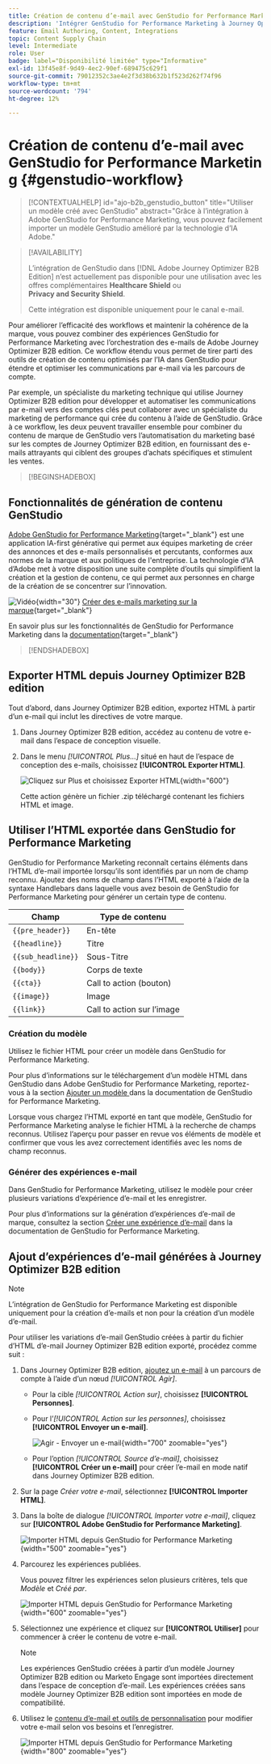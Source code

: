 ```yaml
---
title: Création de contenu d’e-mail avec GenStudio for Performance Marketing
description: 'Intégrer GenStudio for Performance Marketing à Journey Optimizer B2B edition : exportez HTML, créez des expériences de messagerie optimisées par IA et importez du contenu de marque.'
feature: Email Authoring, Content, Integrations
topic: Content Supply Chain
level: Intermediate
role: User
badge: label="Disponibilité limitée" type="Informative"
exl-id: 13f45e8f-9d49-4ec2-90ef-689475c629f1
source-git-commit: 79012352c3ae4e2f3d38b632b1f523d262f74f96
workflow-type: tm+mt
source-wordcount: '794'
ht-degree: 12%

---
```


# Création de contenu d’e-mail avec GenStudio for Performance Marketing {#genstudio-workflow}

>[!CONTEXTUALHELP]
>id="ajo-b2b_genstudio_button"
>title="Utiliser un modèle créé avec GenStudio"
>abstract="Grâce à l’intégration à Adobe GenStudio for Performance Marketing, vous pouvez facilement importer un modèle GenStudio amélioré par la technologie d’IA Adobe."

>[!AVAILABILITY]
>
>L’intégration de GenStudio dans [!DNL Adobe Journey Optimizer B2B Edition] n’est actuellement pas disponible pour une utilisation avec les offres complémentaires **Healthcare Shield** ou **Privacy and Security Shield**.
>
>Cette intégration est disponible uniquement pour le canal e-mail.

Pour améliorer l’efficacité des workflows et maintenir la cohérence de la marque, vous pouvez combiner des expériences GenStudio for Performance Marketing avec l’orchestration des e-mails de Adobe Journey Optimizer B2B edition. Ce workflow étendu vous permet de tirer parti des outils de création de contenu optimisés par l’IA dans GenStudio pour étendre et optimiser les communications par e-mail via les parcours de compte.

Par exemple, un spécialiste du marketing technique qui utilise Journey Optimizer B2B edition pour développer et automatiser les communications par e-mail vers des comptes clés peut collaborer avec un spécialiste du marketing de performance qui crée du contenu à l’aide de GenStudio. Grâce à ce workflow, les deux peuvent travailler ensemble pour combiner du contenu de marque de GenStudio vers l’automatisation du marketing basé sur les comptes de Journey Optimizer B2B edition, en fournissant des e-mails attrayants qui ciblent des groupes d’achats spécifiques et stimulent les ventes.

>[!BEGINSHADEBOX]

## Fonctionnalités de génération de contenu GenStudio

[Adobe GenStudio for Performance Marketing](https://business.adobe.com/fr/products/genstudio-for-performance-marketing.html){target="_blank"} est une application IA-first générative qui permet aux équipes marketing de créer des annonces et des e-mails personnalisés et percutants, conformes aux normes de la marque et aux politiques de l&#39;entreprise. La technologie d’IA d’Adobe met à votre disposition une suite complète d’outils qui simplifient la création et la gestion de contenu, ce qui permet aux personnes en charge de la création de se concentrer sur l’innovation.

![Vidéo](../../assets/do-not-localize/icon-video.svg){width="30"} [Créer des e-mails marketing sur la marque](https://experienceleague.adobe.com/fr/docs/genstudio-for-performance-marketing-learn/tutorials/creating-experiences/creating-on-brand-emails){target="_blank"}

En savoir plus sur les fonctionnalités de GenStudio for Performance Marketing dans la [documentation](https://experienceleague.adobe.com/fr/docs/genstudio-for-performance-marketing/user-guide/home){target="_blank"}

>[!ENDSHADEBOX]

## Exporter HTML depuis Journey Optimizer B2B edition

Tout d’abord, dans Journey Optimizer B2B edition, exportez HTML à partir d’un e-mail qui inclut les directives de votre marque.

1. Dans Journey Optimizer B2B edition, accédez au contenu de votre e-mail dans l’espace de conception visuelle.

1. Dans le menu _[!UICONTROL Plus...]_ situé en haut de l’espace de conception des e-mails, choisissez **[!UICONTROL Exporter HTML]**.

   ![Cliquez sur Plus et choisissez Exporter HTML](./assets/email-export-html.png){width="600"}

   Cette action génère un fichier .zip téléchargé contenant les fichiers HTML et image.

## Utiliser l’HTML exportée dans GenStudio for Performance Marketing

GenStudio for Performance Marketing reconnaît certains éléments dans l’HTML d’e-mail importée lorsqu’ils sont identifiés par un nom de champ reconnu. Ajoutez des noms de champ dans l’HTML exporté à l’aide de la syntaxe Handlebars dans laquelle vous avez besoin de GenStudio for Performance Marketing pour générer un certain type de contenu.

| Champ | Type de contenu |
| ----------------- | ------------------------- |
| `{{pre_header}}` | En-tête |
| `{{headline}}` | Titre |
| `{{sub_headline}}` | Sous-Titre |
| `{{body}}` | Corps de texte |
| `{{cta}}` | Call to action (bouton) |
| `{{image}}` | Image |
| `{{link}}` | Call to action sur l’image |

### Création du modèle

Utilisez le fichier HTML pour créer un modèle dans GenStudio for Performance Marketing.

Pour plus d’informations sur le téléchargement d’un modèle HTML dans GenStudio dans Adobe GenStudio for Performance Marketing, reportez-vous à la section [ Ajouter un modèle ](https://experienceleague.adobe.com/en/docs/genstudio-for-performance-marketing/user-guide/content/templates/use-templates#add-a-template) dans la documentation de GenStudio for Performance Marketing.

Lorsque vous chargez l’HTML exporté en tant que modèle, GenStudio for Performance Marketing analyse le fichier HTML à la recherche de champs reconnus. Utilisez l’aperçu pour passer en revue vos éléments de modèle et confirmer que vous les avez correctement identifiés avec les noms de champ reconnus.

### Générer des expériences e-mail

Dans GenStudio for Performance Marketing, utilisez le modèle pour créer plusieurs variations d’expérience d’e-mail et les enregistrer.

Pour plus d’informations sur la génération d’expériences d’e-mail de marque, consultez la section [Créer une expérience d’e-mail](https://experienceleague.adobe.com/fr/docs/genstudio-for-performance-marketing/user-guide/create/create-email-experience) dans la documentation de GenStudio for Performance Marketing.

## Ajout d’expériences d’e-mail générées à Journey Optimizer B2B edition

>[!NOTE]
>
>L’intégration de GenStudio for Performance Marketing est disponible uniquement pour la création d’e-mails et non pour la création d’un modèle d’e-mail.

Pour utiliser les variations d’e-mail GenStudio créées à partir du fichier d’HTML d’e-mail Journey Optimizer B2B edition exporté, procédez comme suit :

1. Dans Journey Optimizer B2B edition, [ajoutez un e-mail](./add-email.md) à un parcours de compte à l’aide d’un nœud _[!UICONTROL Agir]_.

   * Pour la cible _[!UICONTROL Action sur]_, choisissez **[!UICONTROL Personnes]**.

   * Pour l’_[!UICONTROL Action sur les personnes]_, choisissez **[!UICONTROL Envoyer un e-mail]**.

     ![Agir - Envoyer un e-mail](./assets/journey-node-send-email.png){width="700" zoomable="yes"}

   * Pour l’option _[!UICONTROL Source d’e-mail]_, choisissez **[!UICONTROL Créer un e-mail]** pour créer l’e-mail en mode natif dans Journey Optimizer B2B edition.

1. Sur la page _Créer votre e-mail_, sélectionnez **[!UICONTROL Importer HTML]**.

1. Dans la boîte de dialogue _[!UICONTROL Importer votre e-mail]_, cliquez sur **[!UICONTROL Adobe GenStudio for Performance Marketing]**.

   ![Importer HTML depuis GenStudio for Performance Marketing](./assets/email-import-html-genstudio.png){width="500" zoomable="yes"}

1. Parcourez les expériences publiées.

   Vous pouvez filtrer les expériences selon plusieurs critères, tels que _Modèle_ et _Créé par_.

   ![Importer HTML depuis GenStudio for Performance Marketing](./assets/email-import-select-gen-studio-experience.png){width="600" zoomable="yes"}

1. Sélectionnez une expérience et cliquez sur **[!UICONTROL Utiliser]** pour commencer à créer le contenu de votre e-mail.

   >[!NOTE]
   >
   >Les expériences GenStudio créées à partir d’un modèle Journey Optimizer B2B edition ou Marketo Engage sont importées directement dans l’espace de conception d’e-mail. Les expériences créées sans modèle Journey Optimizer B2B edition sont importées en mode de compatibilité.

1. Utilisez le [contenu d’e-mail et outils de personnalisation](./email-authoring.md) pour modifier votre e-mail selon vos besoins et l’enregistrer.

   ![Importer HTML depuis GenStudio for Performance Marketing](./assets/email-imported-experience.png){width="800" zoomable="yes"}
